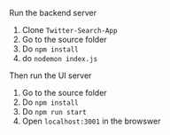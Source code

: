 Run the backend server
1. Clone `Twitter-Search-App`
2. Go to the source folder
3. Do `npm install`
4. do `nodemon index.js`

Then run the UI server
1. Go to the source folder
2. Do `npm install`
3. Do `npm run start`
4. Open `localhost:3001` in the browswer